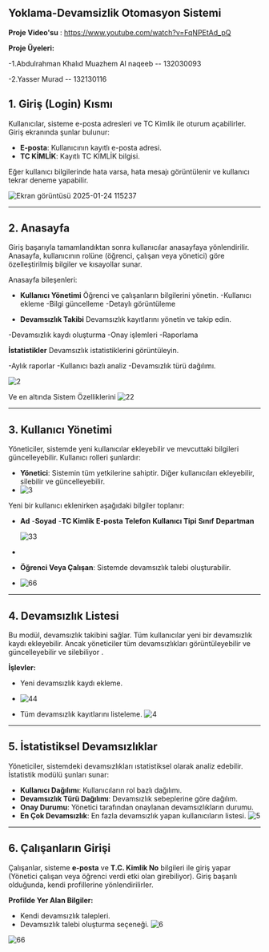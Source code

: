 Yoklama-Devamsizlik Otomasyon Sistemi
---
**Proje Video'su** : https://www.youtube.com/watch?v=FqNPEtAd_pQ

**Proje Üyeleri:**

-1.Abdulrahman Khalıd Muazhem Al naqeeb -- 132030093

-2.Yasser Murad -- 132130116

## 1. Giriş (Login) Kısmı
Kullanıcılar, sisteme e-posta adresleri ve TC Kimlik ile oturum açabilirler. Giriş ekranında şunlar bulunur:
- **E-posta**: Kullanıcının kayıtlı e-posta adresi.
- **TC KİMLİK**: Kayıtlı TC KİMLİK bilgisi.

Eğer kullanıcı bilgilerinde hata varsa, hata mesajı görüntülenir ve kullanıcı tekrar deneme yapabilir.

![Ekran görüntüsü 2025-01-24 115237](https://github.com/user-attachments/assets/a14f8959-e1e4-415e-b993-b551da8a529b)

---

## 2. Anasayfa 
Giriş başarıyla tamamlandıktan sonra kullanıcılar anasayfaya yönlendirilir. Anasayfa, kullanıcının rolüne (öğrenci, çalışan veya yönetici) göre özelleştirilmiş bilgiler ve kısayollar sunar.

Anasayfa bileşenleri:
- **Kullanıcı Yönetimi**
Öğrenci ve çalışanların bilgilerini yönetin.
-Kullanıcı ekleme
-Bilgi güncelleme
-Detaylı görüntüleme

- **Devamsızlık Takibi**
Devamsızlık kayıtlarını yönetin ve takip edin.

-Devamsızlık kaydı oluşturma
-Onay işlemleri
-Raporlama

**İstatistikler**
Devamsızlık istatistiklerini görüntüleyin.

-Aylık raporlar
-Kullanıcı bazlı analiz
-Devamsızlık türü dağılımı.

![2](https://github.com/user-attachments/assets/5773932b-4dd5-4fbd-a573-812b240ac6fd)

Ve en altında Sistem Özelliklerini
![22](https://github.com/user-attachments/assets/d8cbf057-68ec-413d-94c0-f819c918800d)


---

## 3. Kullanıcı Yönetimi
Yöneticiler, sistemde yeni kullanıcılar ekleyebilir ve mevcuttaki bilgileri güncelleyebilir. Kullanıcı rolleri şunlardır:
- **Yönetici**: Sistemin tüm yetkilerine sahiptir. Diğer kullanıcıları ekleyebilir, silebilir ve güncelleyebilir.
- ![3](https://github.com/user-attachments/assets/0f5def35-021a-4564-ba14-0b097e84b46a)


Yeni bir kullanıcı eklenirken aşağıdaki bilgiler toplanır:
- **Ad**
-**Soyad**
-**TC Kimlik**
  **E-posta**
**Telefon**
**Kullanıcı Tipi**
**Sınıf**
**Departman**
  
  ![33](https://github.com/user-attachments/assets/3740ceec-f461-47f0-92c8-ef0cb04c67ea)

- 
- **Öğrenci Veya Çalışan**: Sistemde devamsızlık talebi oluşturabilir.

- ![66](https://github.com/user-attachments/assets/9868e128-765e-458a-9b4a-67bb5c65ce0a)



---

## 4. Devamsızlık Listesi
Bu modül, devamsızlık takibini sağlar. Tüm kullanıcılar yeni bir devamsızlık kaydı ekleyebilir. Ancak yöneticiler tüm devamsızlıkları görüntüleyebilir ve güncelleyebilir ve silebiliyor .

**İşlevler:**
- Yeni devamsızlık kaydı ekleme.
- ![44](https://github.com/user-attachments/assets/cb2166d8-c47d-45a0-a469-12a878dd6697)

- Tüm devamsızlık kayıtlarını listeleme.
![4](https://github.com/user-attachments/assets/a6a440ac-4af7-4264-8ff1-e3089aed3641)

---

## 5. İstatistiksel Devamsızlıklar
Yöneticiler, sistemdeki devamsızlıkları ıstatistiksel olarak analiz edebilir. İstatistik modülü şunları sunar:

- **Kullanıcı Dağılımı**: Kullanıcıların rol bazlı dağılımı.
- **Devamsızlık Türü Dağılımı**: Devamsızlık sebeplerine göre dağılım.
- **Onay Durumu**: Yönetici tarafından onaylanan devamsızlıkların durumu.
- **En Çok Devamsızlık**: En fazla devamsızlık yapan kullanıcıların listesi.
![5](https://github.com/user-attachments/assets/878514ef-eee6-474e-a0b4-87a778479297)


---

## 6. Çalışanların Girişi
Çalışanlar, sisteme **e-posta** ve **T.C. Kimlik No** bilgileri ile giriş yapar (Yönetici çalışan veya öğrenci verdi etki olan girebiliyor). Giriş başarılı olduğunda, kendi profillerine yönlendirilirler.

**Profilde Yer Alan Bilgiler:**
- Kendi devamsızlık talepleri.
- Devamsızlık talebi oluşturma seçeneği.
![6](https://github.com/user-attachments/assets/49b2f5d1-bb10-4bbb-91db-5e7d6c866763)


![66](https://github.com/user-attachments/assets/22e2220d-8793-4f87-a465-d3a4887d9938)



